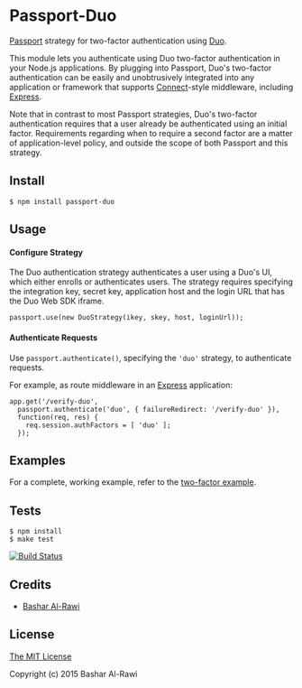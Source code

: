 # Passport-Duo

[Passport](http://passportjs.org/) strategy for two-factor authentication using [Duo](http://www.duosecurity.com).

This module lets you authenticate using Duo two-factor authentication in your Node.js
applications.  By plugging into Passport, Duo's two-factor authentication can be
easily and unobtrusively integrated into any application or framework that
supports [Connect](http://www.senchalabs.org/connect/)-style middleware,
including [Express](http://expressjs.com/).

Note that in contrast to most Passport strategies, Duo's two-factor authentication requires
that a user already be authenticated using an initial factor.  Requirements
regarding when to require a second factor are a matter of application-level
policy, and outside the scope of both Passport and this strategy.

## Install

    $ npm install passport-duo

## Usage

#### Configure Strategy

The Duo authentication strategy authenticates a user using a Duo's UI, which either enrolls or authenticates users.
The strategy requires specifying the integration key, secret key, application host and the login URL that has the
Duo Web SDK iframe.

    passport.use(new DuoStrategy(ikey, skey, host, loginUrl));

#### Authenticate Requests

Use `passport.authenticate()`, specifying the `'duo'` strategy, to authenticate
requests.

For example, as route middleware in an [Express](http://expressjs.com/)
application:

    app.get('/verify-duo',
      passport.authenticate('duo', { failureRedirect: '/verify-duo' }),
      function(req, res) {
        req.session.authFactors = [ 'duo' ];
      });

## Examples

For a complete, working example, refer to the [two-factor example](https://github.com/basharal/passport-duo/tree/master/examples/two-factor).

## Tests

    $ npm install
    $ make test

[![Build Status](https://secure.travis-ci.org/basharal/passport-duo.png)](http://travis-ci.org/basharal/passport-duo)

## Credits

  - [Bashar Al-Rawi](http://github.com/basharal)

## License

[The MIT License](http://opensource.org/licenses/MIT)

Copyright (c) 2015 Bashar Al-Rawi
